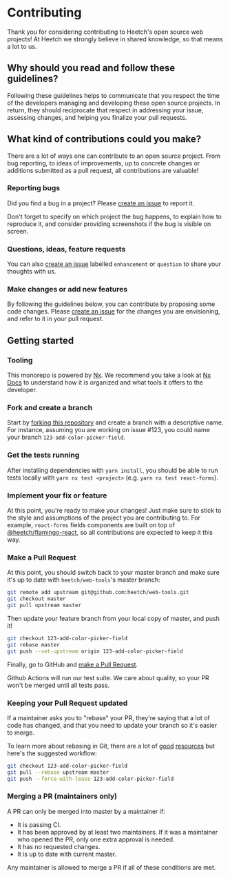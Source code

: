 # Contributing

Thank you for considering contributing to Heetch's open source web projects! At Heetch we strongly believe in shared knowledge, so that means a lot to us. 

## Why should you read and follow these guidelines?

Following these guidelines helps to communicate that you respect the time of the developers managing and developing these open source projects. In return, they should reciprocate that respect in addressing your issue, assessing changes, and helping you finalize your pull requests.

## What kind of contributions could you make?

There are a lot of ways one can contribute to an open source project. From bug reporting, to ideas of improvements, up to concrete changes or additions submitted as a pull request, all contributions are valuable!

### Reporting bugs

Did you find a bug in a project? Please [create an issue](https://github.com/heetch/web-tools/issues/new) to report it.  

Don't forget to specify on which project the bug happens, to explain how to reproduce it, and consider providing screenshots if the bug is visible on screen. 

### Questions, ideas, feature requests

You can also [create an issue](https://github.com/heetch/web-tools/issues/new) labelled `enhancement` or `question` to share your thoughts with us. 

### Make changes or add new features

By following the guidelines below, you can contribute by proposing some code changes. Please [create an issue](https://github.com/heetch/web-tools/issues/new) for the changes you are envisioning, and refer to it in your pull request. 

## Getting started

### Tooling

This monorepo is powered by [Nx](https://nx.dev). We recommend you take a look at [Nx Docs](https://nx.dev/getting-started/intro) to understand how it is organized and what tools it offers to the developer.

### Fork and create a branch

Start by [forking this repository](https://help.github.com/articles/fork-a-repo) and create a branch with a descriptive name. For instance, assuming you are working on issue #123, you could name your branch `123-add-color-picker-field`.

### Get the tests running

After installing dependencies with `yarn install`, you should be able to run tests locally with `yarn nx test <project>` (e.g. `yarn nx test react-forms`).

### Implement your fix or feature

At this point, you're ready to make your changes! Just make sure to stick to the style and assumptions of the project you are contributing to. For example, `react-forms` fields components are built on top of [@heetch/flamingo-react](https://www.npmjs.com/package/@heetch/flamingo-react), so all contributions are expected to keep it this way. 

### Make a Pull Request

At this point, you should switch back to your master branch and make sure it's
up to date with `heetch/web-tools`'s master branch:

```sh
git remote add upstream git@github.com:heetch/web-tools.git
git checkout master
git pull upstream master
```

Then update your feature branch from your local copy of master, and push it!

```sh
git checkout 123-add-color-picker-field
git rebase master
git push --set-upstream origin 123-add-color-picker-field
```

Finally, go to GitHub and [make a Pull Request](https://help.github.com/articles/creating-a-pull-request).

Github Actions will run our test suite. We care about quality, so your PR won't be merged until all tests pass.

### Keeping your Pull Request updated

If a maintainer asks you to "rebase" your PR, they're saying that a lot of code
has changed, and that you need to update your branch so it's easier to merge.

To learn more about rebasing in Git, there are a lot of [good](http://git-scm.com/book/en/Git-Branching-Rebasing)
[resources](https://help.github.com/en/github/using-git/about-git-rebase) but here's the suggested workflow:

```sh
git checkout 123-add-color-picker-field
git pull --rebase upstream master
git push --force-with-lease 123-add-color-picker-field
```

### Merging a PR (maintainers only)

A PR can only be merged into master by a maintainer if:

* It is passing CI.
* It has been approved by at least two maintainers. If it was a maintainer who
  opened the PR, only one extra approval is needed.
* It has no requested changes.
* It is up to date with current master.

Any maintainer is allowed to merge a PR if all of these conditions are
met.
